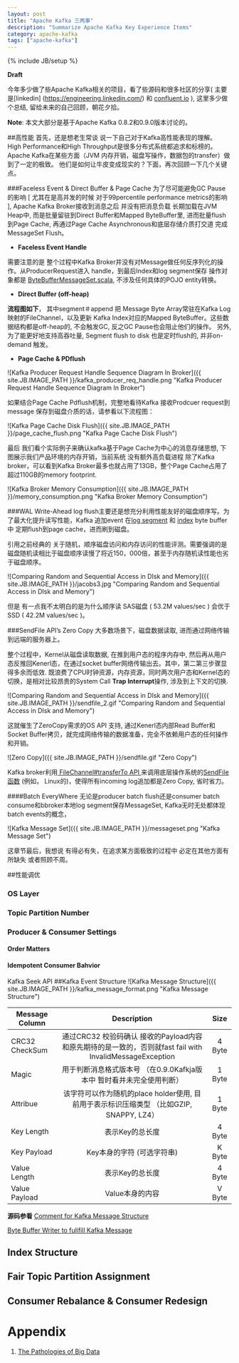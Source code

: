 ```yaml
---
layout: post
title: "Apache Kafka 三两事"
description: "Summarize Apache Kafka Key Experience Items"
category: apache-kafka 
tags: ["apache-kafka"]
---
```

{% include JB/setup %}**Draft**

今年多少做了些Apache Kafka相关的项目，看了些源码和很多社区的分享( 主要是[linkedin] (https://engineering.linkedin.com/) 和 [confluent.io](http://www.confluent.io/blog/) ), 这里多少做个总结, 留给未来的自己回顾，朝花夕拾。

**Note**: 本文大部分是基于Apache Kafka 0.8.2和0.9.0版本讨论的。
				
##高性能
首先，还是想老生常谈 说一下自己对于Kafka高性能表现的理解。
High Performance和High Throughput是很多分布式系统都追求和标榜的。Apache Kafka在某些方面（JVM 内存开销，磁盘写操作，数据包的transfer）做到了一定的极致。
他们是如何让牛皮变成现实的？下面，再次回顾一下几个关键点。

###Faceless Event & Direct Buffer & Page Cache
为了尽可能避免GC Pause的影响 [ 尤其在是高并发的时候 对于99percentile performance metrics的影响 ], Apache Kafka Broker接收到消息之后 并没有把消息负载 长期加载在JVM Heap中, 而是批量留驻到Direct Buffer和Mapped ByteBuffer里, 进而批量flush到Page Cache, 再通过Page Cache Asynchronous和底层存储介质打交道 完成MessageSet Flush。

* **Faceless Event Handle**

需要注意的是 整个过程中Kafka Broker并没有对Message做任何反序列化的操作。从ProducerRequest进入 handle，到最后Index和log segment保存 操作对象都是 [ByteBufferMessageSet.scala](https://github.com/apache/kafka/blob/trunk/core/src/main/scala/kafka/message/ByteBufferMessageSet.scala), 不涉及任何具体的POJO entity转换。

* **Direct Buffer (off-heap)**

**流程图如下**， 其中segment＃append 把 Message Byte Array常驻在Kafka Log 映射的FileChannel，以及更新 Kafka Index对应的Mapped ByteBuffer。这些数据结构都是off-heap的, 不会触发GC, 反之GC Pause也会阻止他们的操作。
另外,为了能更好地支持高吞吐量, Segment flush to disk 也是定时flush的, 并非on-demand 触发。

* **Page Cache & PDflush**

![Kafka Producer Request Handle Sequence Diagram In Broker]({{ site.JB.IMAGE_PATH }}/kafka_producer_req_handle.png "Kafka Producer Request Handle Sequence Diagram In Broker")

如果结合Page Cache Pdflush机制，完整地看待Kafka 接收Prodcuer request到message 保存到磁盘介质的话，请参看以下流程图：

![Kafka Page Cache Disk Flush]({{ site.JB.IMAGE_PATH }}/page_cache_flush.png "Kafka Page Cache Disk Flush")

最后 我们看个实际例子来确认kafka基于Page Cache为中心的消息存储思想, 下图展示我们产品环境的内存开销，当前系统 没有额外高负载进程 除了Kafka broker，可以看到Kafka Broker最多也就占用了13GB，整个Page Cache占用了超过110GB的memory footprint. 

![Kafka Broker Memory Consumption]({{ site.JB.IMAGE_PATH }}/memory_consumption.png "Kafka Broker Memory Consumption")

###WAL
Write-Ahead log flush主要还是想充分利用性能友好的磁盘顺序写。为了最大化提升读写性能，Kafka 追加event 在[log segment](https://github.com/apache/kafka/blob/trunk/core/src/main/scala/kafka/log/LogSegment.scala#L97) 和 [index](https://github.com/apache/kafka/blob/trunk/core/src/main/scala/kafka/log/LogSegment.scala#L105) byte buffer中 定期flush到page cache，进而刷到磁盘。

引用之前经典的 关于随机，顺序磁盘访问和内存访问的性能评测。需要强调的是磁盘随机读相比于磁盘顺序读慢了将近150，000倍，甚至于内存随机读性能也劣于磁盘顺序。

![Comparing Random and Sequential Access in DIsk and Memory]({{ site.JB.IMAGE_PATH }}/jacobs3.jpg "Comparing Random and Sequential Access in DIsk and Memory")

但是 有一点我不太明白的是为什么顺序读 SAS磁盘 ( 53.2M values/sec ) 会优于SSD ( 42.2M values/sec )。

###SendFile API’s Zero Copy
大多数场景下，磁盘数据读取, 进而通过网络传输到远端的服务器上。

整个过程中，Kernel从磁盘读取数据, 在推到用户态的程序内存中, 然后再从用户态反推回Kenerl态，在通过socket buffer网络传输出去。其中，第二第三步骤显得多余而低效. 既浪费了CPU时钟资源，内存资源，同时两次用户态和Kernel态的切换，是相对比较昂贵的System Call **Trap Interrupt**操作, 涉及到上下文的切换. 

![Comparing Random and Sequential Access in DIsk and Memory]({{ site.JB.IMAGE_PATH }}/sendfile_2.gif "Comparing Random and Sequential Access in DIsk and Memory")

这就催生了ZeroCopy需求的OS API 支持, 通过Kenerl态内部Read Buffer和Socket Buffer拷贝，就完成网络传输的数据准备，完全不依赖用户态的任何操作和开销。

![Zero Copy]({{ site.JB.IMAGE_PATH }}/sendfile.gif "Zero Copy")

Kafka broker利用[ FileChannel#transferTo API ](https://github.com/apache/kafka/blob/0.9.0.0/core/src/main/scala/kafka/log/FileMessageSet.scala#L165)来调用底层操作系统的[SendFile函数](https://github.com/torvalds/linux/blob/master/fs/read_write.c#L1400-L1402)  (例如， Linux的)，使得所有incoming log追加都是Zero Copy, 省时省力。

####Batch EveryWhere
无论是producer batch flush还是consumer batch consume和bbroker本地log segment保存MessageSet, Kafka无时无处都体现batch events的概念，

![Kafka Message Set]({{ site.JB.IMAGE_PATH }}/messageset.png "Kafka Message Set")

这章节最后，我想说 有得必有失，在追求某方面极致的过程中 必定在其他方面有所缺失 或者照顾不周。

##性能调优
### OS Layer
### Topic Partition Number
### Producer & Consumer Settings
#### Order Matters
#### Idempotent Consumer Bahvior


Kafka Seek API
##Kafka Event Structure
![Kafka Message Structure]({{ site.JB.IMAGE_PATH }}/kafka_message_format.png "Kafka Message Structure")

| Message   Column      | Description           | Size  |
| ------------- |:-------------:| :---------------:|
| CRC32 CheckSum | 通过CRC32 校验码确认 接收的Payload内容和原先期待的是一致的，否则就fast fail with InvalidMessageException    |    4 Byte |
| Magic | 用于判断消息格式版本号 （在0.9.0Kafkja版本中 暂时看并未完全使用判断）   |    1 Byte |
| Attribue | 该字符可以作为随机的place holder使用, 目前用于表示标识压缩类型 （比如GZIP, SNAPPY, LZ4）   |    1 Byte |
| Key Length |  表示Key的总长度  |    4 Byte |
| Key Payload | Key本身的字符 (可选字符串)  |    K Byte |
| Value Length |  表示Key的总长度  |    4 Byte |
| Value Payload | Value本身的内容   |    V Byte |

**源码参看**
[Comment for Kafka Message Structure](https://github.com/apache/kafka/blob/0.9.0/core/src/main/scala/kafka/message/Message.scala#L70-L82)

[Byte Buffer Writer to fulifill Kafka Message](https://github.com/apache/kafka/blob/0.9.0/core/src/main/scala/kafka/message/Message.scala#L100-L131)

## Index Structure
## Fair Topic Partition Assignment
## Consumer Rebalance & Consumer Redesign

# Appendix
1. [The Pathologies of Big Data](http://queue.acm.org/detail.cfm?id=1563874)
